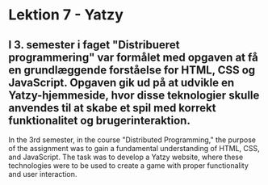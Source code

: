 # Lektion 7 - Yatzy

I 3. semester i faget "Distribueret programmering" var formålet med opgaven at få en grundlæggende forståelse for HTML, CSS og JavaScript. 
Opgaven gik ud på at udvikle en Yatzy-hjemmeside, hvor disse teknologier skulle anvendes til at skabe et spil med korrekt funktionalitet og brugerinteraktion.
--------------------------------------------------------------------------------------------------------------------------------------------------------------------
In the 3rd semester, in the course "Distributed Programming," the purpose of the assignment was to gain a fundamental understanding of HTML, CSS, and JavaScript. 
The task was to develop a Yatzy website, where these technologies were to be used to create a game with proper functionality and user interaction.
